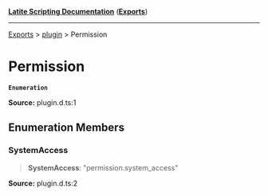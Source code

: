 [**Latite Scripting Documentation**](../../README.md) ([**Exports**](../../exports.md))

---

[Exports](../../exports.md) > [plugin](../index.md) > Permission

# Permission

**`Enumeration`**

**Source:** plugin.d.ts:1

## Enumeration Members

### SystemAccess

> **SystemAccess**: "permission.system_access"

**Source:** plugin.d.ts:2
